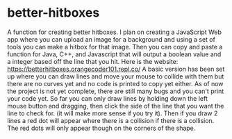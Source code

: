 # better-hitboxes
A function for creating better hitboxes. I plan on creating a JavaScript Web app where you can upload an image for a background and using a set of tools you can make a hitbox for that image. Then you can copy and paste a function for Java, C++, and Javascript that will output a boolean value and a integer based off the line that you hit. 
Here is the website:
https://betterhitboxes.orangecoder101.repl.co/
A basic version has been set up where you can draw lines and move your mouse to collide with them but there are no curves yet and no code is printed to copy yet either.
As of now the project is not yet complete, there are still many bugs and you can't print your code yet. So far you can only draw lines by holding down the left mouse button and dragging, then click the side of the line that you want the line to check for. (it will make more sense if you try it). Then if you draw 2 lines a red dot will appear where there is a collision if there is a collision. The red dots will only appear though on the corners of the shape.
